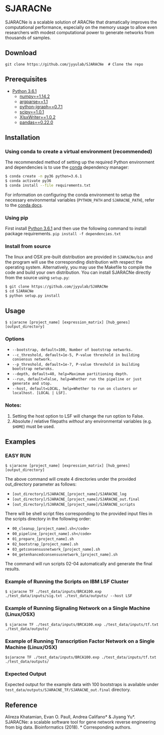 # SJARACNe
SJARACNe is a scalable solution of ARACNe that dramatically improves the computational 
performance, especially on the memory usage to allow even researchers with modest 
computational power to generate networks from thousands of samples.


## Download
```git clone https://github.com/jyyulab/SJARACNe  # Clone the repo```


## Prerequisites
* [Python 3.6.1](https://www.python.org/downloads/)
	* [numpy==1.14.2](https://www.scipy.org/scipylib/download.html)
	* [argparse==1.1](https://docs.python.org/3/library/argparse.html)
	* [python-igraph==0.7.1](https://igraph.org/python/)
	* [scipy==1.0.1](https://www.scipy.org/install.html)
	* [XlsxWriter==1.0.2](https://xlsxwriter.readthedocs.io/)
	* [pandas==0.22.0](https://pandas.pydata.org/)


## Installation
### Using conda to create a virtual environment (recommended)
The recommended method of setting up the required Python environment and dependencies is to use the
[conda](https://conda.io/en/latest/) dependency manager:

```bash
$ conda create -n py36 python=3.6.1
$ conda activate py36
$ conda install --file requirements.txt
```

For information on configuring the conda environment to setup the necessary environmental variables
(`PYTHON_PATH` and `SJARACNE_PATH`), refer to the [conda docs](https://conda.io/projects/conda/en/latest/user-guide/tasks/manage-environments.html#saving-environment-variables). 


### Using pip
First install [Python 3.6.1](https://www.python.org/downloads/) and then use the following command to install package requirements.
```pip install -f dependencies.txt```


### Install from source
The linux and OSX pre-built distribution are provided in `SJARACNe/bin` and the program will use the corresponding 
distribution with respect the operating system. Alternatively, you may use the Makefile to compile the code and build your own distribution.
You can install SJARACNe directly from the source using `setup.py`:

```bash
$ git clone https://github.com/jyyulab/SJARACNe
$ cd SJARACNe
$ python setup.py install
```


## Usage
```$ sjaracne [project_name] [expression_matrix] [hub_genes] [output_directory]```

### Options
* ```--bootstrap, default=100, Number of bootstrap networks.```
* ```--c_threshold, default=1e-5, P-value threshold in building consensus network.```
* ```--p_threshold, default=1e-7, P-value threshold in building bootstrap netwroks.```
* ```--depth, default=40, help=Maximum partitioning depth.```
* ```--run, default=False, help=Whether run the pipeline or just generate and stop.```
* ```--host, default=LOCAL, help=Whether to run on clusters or localhost. [LOCAL | LSF].```

### Notes:
1. Setting the host option to LSF will change the run option to False.
2. Absolute / relative filepaths _without_ any environmental variables (e.g. `$HOME`) must be used.


## Examples
### EASY RUN
```$ sjaracne [project_name] [expression_matrix] [hub_genes] [output_directory]```

The above command will create 4 directories under the provided out_directory parameter as follows:

* ```[out_directory]/SJARACNE_[project_name]/SJARACNE_log```
* ```[out_directory]/SJARACNE_[project_name]/SJARACNE_out.final```
* ```[out_directory]/SJARACNE_[project_name]/SJARACNE_scripts```

There will be shell script files corresponding to the provided input files in the scripts 
directory in the following order:

* ```00_cleanup_[project_name].sh</code>```
* ```00_pipeline_[project_name].sh</code>```
* ```01_prepare_[project_name].sh```
* ```02_bootstrap_[project_name].sh```
* ```03_getconsensusnetwork_[project_name].sh```
* ```04_getenhancedconsensusnetwork_[project_name].sh```

The command will run scripts 02-04 automatically and generate the final results.


### Example of Running the Scripts on IBM LSF Cluster
```$ sjaracne TF ./test_data/inputs/BRCA100.exp ./test_data/inputs/sig.txt ./test_data/outputs/ --host LSF```

### Example of Running Signaling Network on a Single Machine (Linux/OSX)
```$ sjaracne TF ./test_data/inputs/BRCA100.exp ./test_data/inputs/tf.txt ./test_data/outputs/```

### Example of Running Transcription Factor Network on a Single Machine (Linux/OSX)
```$sjaracne TF ./test_data/inputs/BRCA100.exp ./test_data/inputs/tf.txt ./test_data/outputs/```

### Expected Output
Expected output for the example data with 100 bootstraps is available under 
```test_data/outputs/SJARACNE_TF/SJARACNE_out.final``` directory.


## Reference
Alireza Khatamian, Evan O. Paull, Andrea Califano* & Jiyang Yu*. SJARACNe: a scalable software tool for gene network reverse engineering from big data. Bioinformatics (2018). * Corresponding authors.
